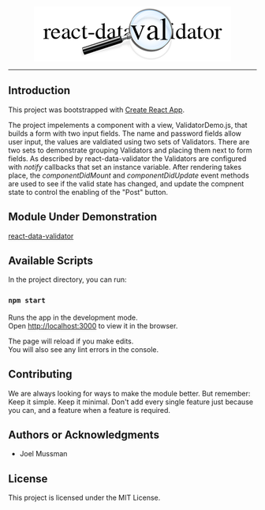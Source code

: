 [//]: # (README.md)
[//]: # (Copyright © 2018 Joel Mussman. All rights reserved.)

<p align="center"><img src="src/logo.png" /></p>

---

## Introduction

This project was bootstrapped with [Create React App](https://github.com/facebookincubator/create-react-app).

The project impelements a component with a view, ValidatorDemo.js, that builds a form with two input fields.
The name and password fields allow user input, the values are valdiated using two sets of Validators.
There are two sets to demonstrate grouping Validators and placing them next to form fields.
As described by react-data-validator the Validators are configured with *notify* callbacks that set an instance variable.
After rendering takes place, the *componentDidMount* and *componentDidUpdate* event methods are used to see if
the valid state has changed, and update the compnent state to control the enabling of the "Post" button.

## Module Under Demonstration

[react-data-validator](https://github.com/jmussman/react-data-validator)

## Available Scripts

In the project directory, you can run:

### `npm start`

Runs the app in the development mode.<br>
Open [http://localhost:3000](http://localhost:3000) to view it in the browser.

The page will reload if you make edits.<br>
You will also see any lint errors in the console.

## Contributing

We are always looking for ways to make the module better. But remember: Keep it simple. Keep it minimal. Don't add every single feature just because you can, and a feature when a feature is required.

## Authors or Acknowledgments

* Joel Mussman

## License

This project is licensed under the MIT License.